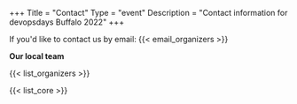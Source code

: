 +++
Title = "Contact"
Type = "event"
Description = "Contact information for devopsdays Buffalo 2022"
+++

If you'd like to contact us by email: {{< email_organizers >}}

**Our local team**

{{< list_organizers >}}


{{< list_core >}}
